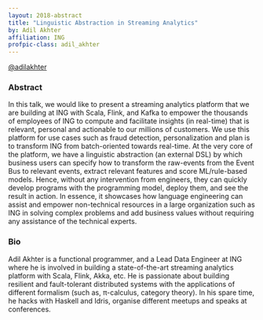 ```yaml
---
layout: 2018-abstract
title: "Linguistic Abstraction in Streaming Analytics"
by: Adil Akhter
affiliation: ING
profpic-class: adil_akhter
---
```


[@adilakhter](https://twitter.com/adilakhter)
<br/>

### Abstract

In this talk, we would like to present a streaming analytics platform that we are building at ING with Scala, Flink, and Kafka to empower the thousands of employees of ING to compute and facilitate insights (in real-time) that is relevant, personal and actionable to our millions of customers. We use this platform for use cases such as fraud detection, personalization and plan is to transform ING from batch-oriented towards real-time.  At the very core of the platform, we have a linguistic abstraction (an external DSL) by which business users can specify how to transform the raw-events from the Event Bus to relevant events, extract relevant features and score ML/rule-based models. Hence, without any intervention from engineers, they can quickly develop programs with the programming model, deploy them, and see the result in action. In essence, it showcases how language engineering can assist and empower non-technical resources in a large organization such as ING in solving complex problems and add business values without requiring any assistance of the technical experts.

### Bio

Adil Akhter is a functional programmer, and a Lead Data Engineer at ING where he is involved in building a state-of-the-art streaming analytics platform with Scala, Flink, Akka, etc. He is passionate about building resilient and fault-tolerant distributed systems with the applications of different formalism (such as, π-calculus, category theory). In his spare time, he hacks with Haskell and Idris, organise different meetups and speaks at conferences.

